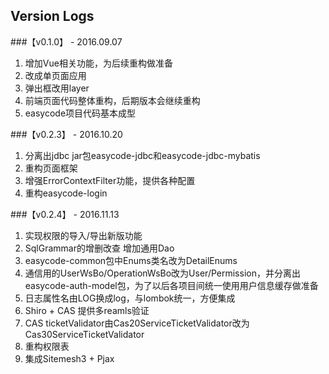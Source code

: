 ## Version Logs

###【v0.1.0】 - 2016.09.07

1. 增加Vue相关功能，为后续重构做准备
2. 改成单页面应用
3. 弹出框改用layer
4. 前端页面代码整体重构，后期版本会继续重构
5. easycode项目代码基本成型

###【v0.2.3】 - 2016.10.20

1. 分离出jdbc jar包easycode-jdbc和easycode-jdbc-mybatis
2. 重构页面框架
3. 增强ErrorContextFilter功能，提供各种配置
4. 重构easycode-login

###【v0.2.4】 - 2016.11.13

1. 实现权限的导入/导出新版功能
2. SqlGrammar的增删改查	增加通用Dao
3. easycode-common包中Enums类名改为DetailEnums
4. 通信用的UserWsBo/OperationWsBo改为User/Permission，并分离出easycode-auth-model包，为了以后各项目间统一使用用户信息缓存做准备
5. 日志属性名由LOG换成log，与lombok统一，方便集成
6. Shiro + CAS 提供多reamls验证
7. CAS ticketValidator由Cas20ServiceTicketValidator改为Cas30ServiceTicketValidator
8. 重构权限表
9. 集成Sitemesh3 + Pjax
